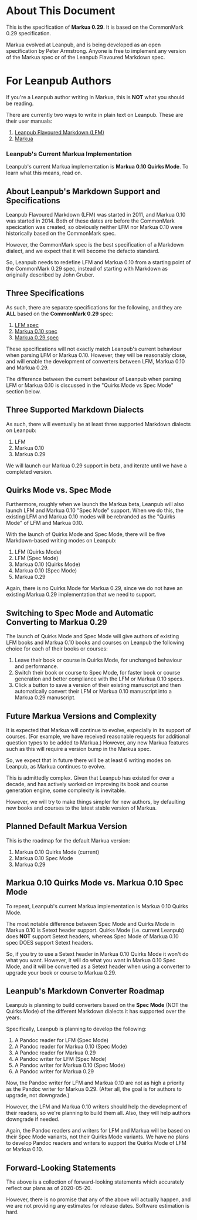 # About This Document

This is the specification of **Markua 0.29**. It is based on the CommonMark 0.29
specification.

Markua evolved at Leanpub, and is being developed as an open specification by
Peter Armstrong. Anyone is free to implement any version of the Markua spec
or of the Leanpub Flavoured Markdown spec.

# For Leanpub Authors

If you're a Leanpub author writing in Markua, this is **NOT** what you should be
reading.

There are currently two ways to write in plain text on Leanpub. These are their
user manuals:

1. [Leanpub Flavoured Markdown (LFM)](https://leanpub.com/lfm/read)
2. [Markua](https://leanpub.com/markua/read)

### Leanpub's Current Markua Implementation

Leanpub's current Markua implementation is **Markua 0.10 Quirks Mode**. To learn
what this means, read on.

## About Leanpub's Markdown Support and Specifications

Leanpub Flavoured Markdown (LFM) was started in 2011, and Markua 0.10 was
started in 2014. Both of these dates are before the CommonMark specication was
created, so obviously neither LFM nor Markua 0.10 were historically based on
the CommonMark spec.

However, the CommonMark spec is the best specification of a Markdown dialect,
and we expect that it will become the defacto standard.

So, Leanpub needs to redefine LFM and Markua 0.10 from a starting point of the
CommonMark 0.29 spec, instead of starting with Markdown as originally described
by John Gruber.

## Three Specifications

As such, there are separate specifications for the following, and they are
**ALL** based on the **CommonMark 0.29** spec:

1. [LFM spec](http://markua.com/spec/lfm)
2. [Markua 0.10 spec](http://markua.com/spec/markua010)
3. [Markua 0.29 spec](http://markua.com/spec/markua029)

These specifications will not exactly match Leanpub's current behaviour when
parsing LFM or Markua 0.10. However, they will be reasonably close, and will
enable the development of converters between LFM, Markua 0.10 and Markua 0.29.

The difference between the current behaviour of Leanpub when parsing LFM or
Markua 0.10 is discussed in the "Quirks Mode vs Spec Mode" section below.

## Three Supported Markdown Dialects

As such, there will eventually be at least three supported Markdown dialects on
Leanpub:

1. LFM
2. Markua 0.10
3. Markua 0.29

We will launch our Markua 0.29 support in beta, and iterate until we have a
completed version.

## Quirks Mode vs. Spec Mode

Furthermore, roughly when we launch the Markua beta, Leanpub will also launch
LFM and Markua 0.10 "Spec Mode" support. When we do this, the existing LFM and
Markua 0.10 modes will be rebranded as the "Quirks Mode" of LFM and Markua 0.10.

With the launch of Quirks Mode and Spec Mode, there will be five Markdown-based
writing modes on Leanpub:

1. LFM (Quirks Mode)
2. LFM (Spec Mode)
3. Markua 0.10 (Quirks Mode)
4. Markua 0.10 (Spec Mode)
5. Markua 0.29

Again, there is no Quirks Mode for Markua 0.29, since we do not have an existing
Markua 0.29 implementation that we need to support.

## Switching to Spec Mode and Automatic Converting to Markua 0.29

The launch of Quirks Mode and Spec Mode will give authors of existing LFM books
and Markua 0.10 books and courses on Leanpub the following choice for each of
their books or courses:

1. Leave their book or course in Quirks Mode, for unchanged behaviour and
   performance.
2. Switch their book or course to Spec Mode, for faster book or course
   generation and better compliance with the LFM or Markua 0.10 specs.
3. Click a button to save a version of their existing manuscript and then
   automatically convert their LFM or Markua 0.10 manuscript into a Markua 0.29
   manuscript.

## Future Markua Versions and Complexity

It is expected that Markua will continue to evolve, especially in its support of
courses. (For example, we have received reasonable requests for additional
question types to be added to Markua.) However, any new Markua features such as
this will require a version bump in the Markua spec.

So, we expect that in future there will be at least 6 writing modes on Leanpub,
as Markua continues to evolve.

This is admittedly complex. Given that Leanpub has existed for over a decade,
and has actively worked on improving its book and course generation engine,
some complexity is inevitable.

However, we will try to make things simpler for new authors, by defaulting
new books and courses to the latest stable version of Markua.

## Planned Default Markua Version

This is the roadmap for the default Markua version:

1. Markua 0.10 Quirks Mode (current)
2. Markua 0.10 Spec Mode
3. Markua 0.29

## Markua 0.10 Quirks Mode vs. Markua 0.10 Spec Mode

To repeat, Leanpub's current Markua implementation is Markua 0.10 Quirks Mode.

The most notable difference between Spec Mode and Quirks Mode in Markua 0.10
is Setext header support. Quirks Mode (i.e. current Leanpub) does **NOT**
support Setext headers, whereas Spec Mode of Markua 0.10 spec DOES support
Setext headers.

So, if you try to use a Setext header in Markua 0.10 Quirks Mode it won't do
what you want. However, it will do what you want in Markua 0.10 Spec Mode, and
it will be converted as a Setext header when using a converter to upgrade your
book or course to Markua 0.29.

## Leanpub's Markdown Converter Roadmap

Leanpub is planning to build converters based on the **Spec Mode** (NOT the
Quirks Mode) of the different Markdown dialects it has supported over the years.

Specifically, Leanpub is planning to develop the following:

1. A Pandoc reader for LFM (Spec Mode)
2. A Pandoc reader for Markua 0.10 (Spec Mode)
3. A Pandoc reader for Markua 0.29
4. A Pandoc writer for LFM (Spec Mode)
5. A Pandoc writer for Markua 0.10 (Spec Mode)
6. A Pandoc writer for Markua 0.29

Now, the Pandoc writer for LFM and Markua 0.10 are not as high a priority as the
Pandoc writer for Markua 0.29. (After all, the goal is for authors to upgrade,
not downgrade.)

However, the LFM and Markua 0.10 writers should help the development of their
readers, so we're planning to build them all. Also, they will help authors
downgrade if needed.

Again, the Pandoc readers and writers for LFM and Markua will be based on their
Spec Mode variants, not their Quirks Mode variants. We have no plans to develop
Pandoc readers and writers to support the Quirks Mode of LFM or Markua 0.10.

## Forward-Looking Statements

The above is a collection of forward-looking statements which accurately reflect
our plans as of 2020-05-20.

However, there is no promise that any of the above will actually happen, and we
are not providing any estimates for release dates. Software estimation is hard.